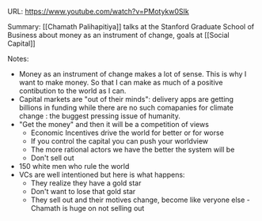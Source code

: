 URL: https://www.youtube.com/watch?v=PMotykw0SIk

Summary: [[Chamath Palihapitiya]] talks at the Stanford Graduate School of Business about money as an instrument of change, goals at [[Social Capital]]


Notes:

- Money as an instrument of change makes a lot of sense. This is why I want to make money. So that I can make as much of a positive contibution to the world as I can. 
- Capital markets are "out of their minds": delivery apps are getting billions in funding while there are no such comapanies for climate change : the buggest pressing issue of humanity.
- "Get the money" and then it will be a competition of views
	- Economic Incentives drive the world for better or for worse 
	- If you control the capital you can push your worldview
	- The more rational actors we have the better the system will be 
	- Don't sell out 
- 150 white men who rule the world
- VCs are well intentioned but here is what happens: 
	- They realize they have a gold star
	- Don't want to lose that gold star
	- They sell out and their motives change, become like veryone else
-Chamath is huge on not selling out 